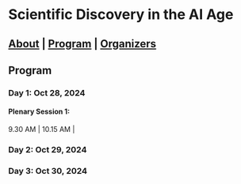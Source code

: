 # Scientific Discovery in the AI Age

[About](https://acadev.https://acadev.github.io/sdl-workshop-2024.github.io/index.md) | [Program](https://acadev.github.io/sdl-workshop-2024.github.io/program.md) | [Organizers](https://acadev.github.io/sdl-workshop-2024.github.io/organizers.md)
---

## Program

### Day 1: Oct 28, 2024

#### Plenary Session 1: 

 9.30 AM | 
10.15 AM |

### Day 2: Oct 29, 2024

### Day 3: Oct 30, 2024
